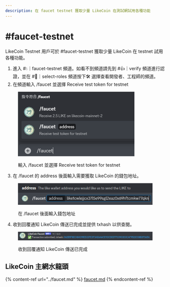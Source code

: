 ```yaml
---
description: 在 faucet testnet 獲取少量 LikeCoin 在測試網試用各種功能
---
```


# #faucet-testnet

LikeCoin Testnet 用戶可於 #faucet-testnet 獲取少量 LikeCoin 在 testnet 試用各種功能。

1. 進入 #💧｜faucet-testnet 頻道。如看不到頻道請先到 #👍｜verify 頻道進行認證，並在 #🙋｜select-roles 頻道按下🛠️ 選擇查看開發者、工程師的頻道。
2. 在頻道輸入 /faucet 並選擇 Receive test token for testnet

<figure><img src="../../.gitbook/assets/faucet-testnet 1.png" alt=""><figcaption><p>輸入 /faucet 並選擇 Receive test token for testnet</p></figcaption></figure>

3. 在 /faucet 的 address 後面輸入需要獲取 LikeCoin 的錢包地址。

<figure><img src="../../.gitbook/assets/faucet-mainnet 2.png" alt=""><figcaption><p>在 /faucet 後面輸入錢包地址</p></figcaption></figure>

4. 收到回覆通知 LikeCoin 傳送已完成並提供 txhash 以供查閱。

<figure><img src="../../.gitbook/assets/faucet-mainnet 3.png" alt=""><figcaption><p>收到回覆通知 LikeCoin 傳送已完成</p></figcaption></figure>

## LikeCoin 主網水龍頭

{% content-ref url="../faucet.md" %}
[faucet.md](../faucet.md)
{% endcontent-ref %}

